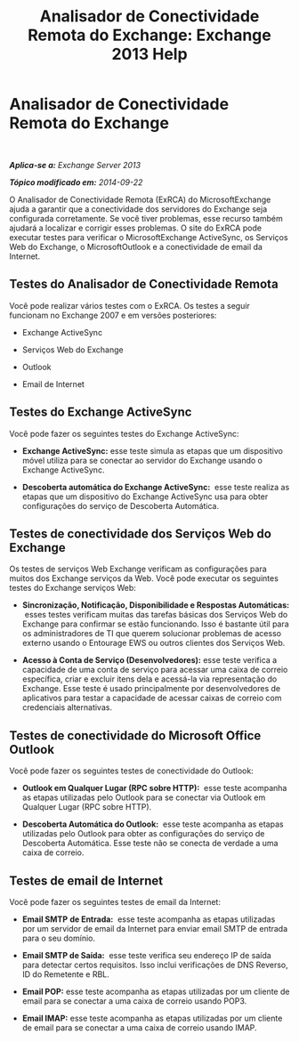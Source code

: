 ﻿---
title: 'Analisador de Conectividade Remota do Exchange: Exchange 2013 Help'
TOCTitle: Analisador de Conectividade Remota do Exchange
ms:assetid: dd26698e-d00c-47f5-a7aa-c3894fe86c75
ms:mtpsurl: https://technet.microsoft.com/pt-br/library/Ff701693(v=EXCHG.150)
ms:contentKeyID: 50486787
ms.date: 05/22/2018
mtps_version: v=EXCHG.150
ms.translationtype: MT
---

# Analisador de Conectividade Remota do Exchange

 

_**Aplica-se a:** Exchange Server 2013_

_**Tópico modificado em:** 2014-09-22_

O Analisador de Conectividade Remota (ExRCA) do MicrosoftExchange ajuda a garantir que a conectividade dos servidores do Exchange seja configurada corretamente. Se você tiver problemas, esse recurso também ajudará a localizar e corrigir esses problemas. O site do ExRCA pode executar testes para verificar o MicrosoftExchange ActiveSync, os Serviços Web do Exchange, o MicrosoftOutlook e a conectividade de email da Internet.

## Testes do Analisador de Conectividade Remota

Você pode realizar vários testes com o ExRCA. Os testes a seguir funcionam no Exchange 2007 e em versões posteriores:

  - Exchange ActiveSync

  - Serviços Web do Exchange

  - Outlook

  - Email de Internet

## Testes do Exchange ActiveSync

Você pode fazer os seguintes testes do Exchange ActiveSync:

  - **Exchange ActiveSync:**  esse teste simula as etapas que um dispositivo móvel utiliza para se conectar ao servidor do Exchange usando o Exchange ActiveSync.

  - **Descoberta automática do Exchange ActiveSync:**  esse teste realiza as etapas que um dispositivo do Exchange ActiveSync usa para obter configurações do serviço de Descoberta Automática.

## Testes de conectividade dos Serviços Web do Exchange

Os testes de serviços Web Exchange verificam as configurações para muitos dos Exchange serviços da Web. Você pode executar os seguintes testes do Exchange serviços Web:

  - **Sincronização, Notificação, Disponibilidade e Respostas Automáticas:**  esses testes verificam muitas das tarefas básicas dos Serviços Web do Exchange para confirmar se estão funcionando. Isso é bastante útil para os administradores de TI que querem solucionar problemas de acesso externo usando o Entourage EWS ou outros clientes dos Serviços Web.

  - **Acesso à Conta de Serviço (Desenvolvedores):**  esse teste verifica a capacidade de uma conta de serviço para acessar uma caixa de correio específica, criar e excluir itens dela e acessá-la via representação do Exchange. Esse teste é usado principalmente por desenvolvedores de aplicativos para testar a capacidade de acessar caixas de correio com credenciais alternativas.

## Testes de conectividade do Microsoft Office Outlook

Você pode fazer os seguintes testes de conectividade do Outlook:

  - **Outlook em Qualquer Lugar (RPC sobre HTTP):**  esse teste acompanha as etapas utilizadas pelo Outlook para se conectar via Outlook em Qualquer Lugar (RPC sobre HTTP).

  - **Descoberta Automática do Outlook:**  esse teste acompanha as etapas utilizadas pelo Outlook para obter as configurações do serviço de Descoberta Automática. Esse teste não se conecta de verdade a uma caixa de correio.

## Testes de email de Internet

Você pode fazer os seguintes testes de email da Internet:

  - **Email SMTP** **de Entrada:**  esse teste acompanha as etapas utilizadas por um servidor de email da Internet para enviar email SMTP de entrada para o seu domínio.

  - **Email SMTP de Saída:**  esse teste verifica seu endereço IP de saída para detectar certos requisitos. Isso inclui verificações de DNS Reverso, ID do Remetente e RBL.

  - **Email POP:**  esse teste acompanha as etapas utilizadas por um cliente de email para se conectar a uma caixa de correio usando POP3.

  - **Email IMAP:**  esse teste acompanha as etapas utilizadas por um cliente de email para se conectar a uma caixa de correio usando IMAP.

